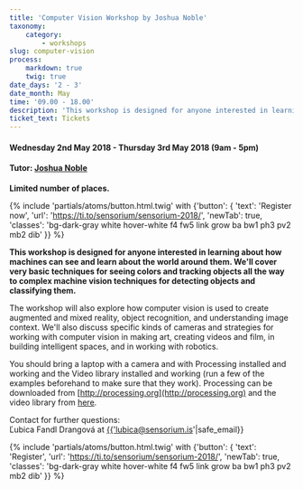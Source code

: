 ```yaml
---
title: 'Computer Vision Workshop by Joshua Noble'
taxonomy:
    category:
        - workshops
slug: computer-vision
process:
    markdown: true
    twig: true
date_days: '2 - 3'
date_month: May
time: '09.00 - 18.00'
description: 'This workshop is designed for anyone interested in learning about how machines can see and learn about the world around them.'
ticket_text: Tickets
---
```


#### Wednesday 2nd May 2018 - Thursday 3rd May 2018 (9am - 5pm)
#### Tutor: [Joshua Noble](https://www.sensorium.is/speakers/joshua-noble)

**Limited number of places.**

{% include 'partials/atoms/button.html.twig' with {'button': {
    'text': 'Register now',
    'url': 'https://ti.to/sensorium/sensorium-2018/',
    'newTab': true,
    'classes': 'bg-dark-gray white hover-white f4 fw5 link grow ba bw1 ph3 pv2 mb2 dib'
}} %}

**This workshop is designed for anyone interested in learning about how machines can see and learn about the world around them. We'll cover very basic techniques for seeing colors and tracking objects all the way to complex machine vision techniques for detecting objects and classifying them.** 


The workshop will also explore how computer vision is used to create augmented and mixed reality, object recognition, and understanding image context. We'll also discuss specific kinds of cameras and strategies for working with computer vision in making art, creating videos and film, in building intelligent spaces, and in working with robotics. 


You should bring a laptop with a camera and with Processing installed and working and the Video library installed and working (run a few of the examples beforehand to make sure that they work). Processing can be downloaded from [http://processing.org](http://processing.org) and the video library from [here](https://processing.org/reference/libraries/video/index.html).


Contact for further questions: <br>
Ľubica Fandl Drangová at <a href="mailto:{{'lubica@sensorium.is'|safe_email}}">{{'lubica@sensorium.is'|safe_email}}</a>

{% include 'partials/atoms/button.html.twig' with {'button': {
    'text': 'Register',
    'url': 'https://ti.to/sensorium/sensorium-2018/',
    'newTab': true,
    'classes': 'bg-dark-gray white hover-white f4 fw5 link grow ba bw1 ph3 pv2 mb2 dib'
}} %}